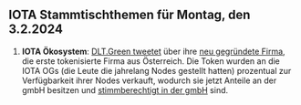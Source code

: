 ## IOTA Stammtischthemen für Montag, den 3.2.2024

1. **IOTA Ökosystem**: [DLT.Green tweetet](https://x.com/dlt_green/status/1883915666652340239) über ihre [neu gegründete Firma](https://dlt.green/en/ogs/information), die erste tokenisierte Firma aus Österreich. Die Token wurden an die IOTA OGs (die Leute die jahrelang Nodes gestellt hatten) prozentual zur Verfügbarkeit ihrer Nodes verkauft, wodurch sie jetzt Anteile an der gmbH besitzen und [stimmberechtigt in der gmbH](https://dlt.green/en/ogs/stimmverteilung) sind.
